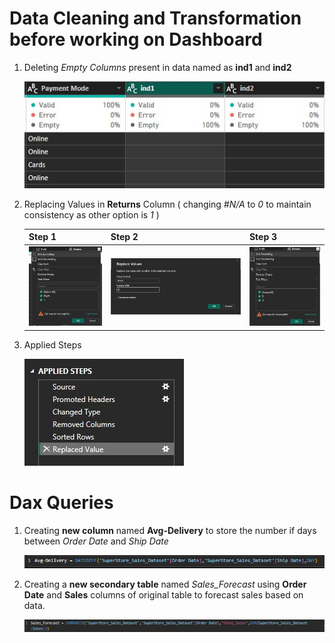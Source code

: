 # Data Cleaning and Transformation before working on Dashboard

1. Deleting *Empty Columns* present in data named as **ind1** and **ind2**

   ![Image Alt](https://github.com/Adhyan-1404/Power-BI-Projects/blob/18461eb99664e3fabc14014bcdea59e2525fc20c/Dashboard%201/Image%20Assets/1%20(%20delete%20empty%20columns%20).jpg)

3. Replacing Values in **Returns** Column ( changing *#N/A* to *0* to maintain consistency as other option is *1* )

   | Step 1 | Step 2 | Step 3 |
   |---------|---------|---------|
   | ![Image Alt](https://github.com/Adhyan-1404/Power-BI-Projects/blob/18461eb99664e3fabc14014bcdea59e2525fc20c/Dashboard%201/Image%20Assets/2%20(%20replace%20na%20).jpg) | ![Image Alt](https://github.com/Adhyan-1404/Power-BI-Projects/blob/18461eb99664e3fabc14014bcdea59e2525fc20c/Dashboard%201/Image%20Assets/2.1.jpg) | ![Image Alt](https://github.com/Adhyan-1404/Power-BI-Projects/blob/18461eb99664e3fabc14014bcdea59e2525fc20c/Dashboard%201/Image%20Assets/2.2.jpg) |

3. Applied Steps

   ![Image Alt](https://github.com/Adhyan-1404/Power-BI-Projects/blob/18461eb99664e3fabc14014bcdea59e2525fc20c/Dashboard%201/Image%20Assets/3.jpg)


# Dax Queries

1. Creating **new column** named **Avg-Delivery** to store the number if days between *Order Date* and *Ship Date*

   ![Image Alt](https://github.com/Adhyan-1404/Power-BI-Projects/blob/18461eb99664e3fabc14014bcdea59e2525fc20c/Dashboard%201/Image%20Assets/4%20(%20new%20column%20using%20DAX%20).png)

2. Creating a **new secondary table** named *Sales_Forecast* using **Order Date** and **Sales** columns of original table to forecast sales based on data.

   ![Image Alt](https://github.com/Adhyan-1404/Power-BI-Projects/blob/8cf0ba85a1951a0c597054270c39ab1ab2e83733/Dashboard%201/Image%20Assets/5%20(%20Table%20).jpg)

